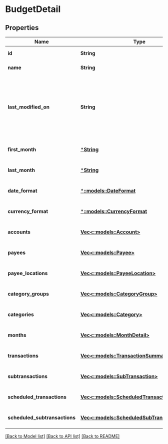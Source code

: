 # BudgetDetail

## Properties
Name | Type | Description | Notes
------------ | ------------- | ------------- | -------------
**id** | **String** |  | [default to null]
**name** | **String** |  | [default to null]
**last_modified_on** | **String** | The last time any changes were made to the budget from either a web or mobile client | [optional] [default to null]
**first_month** | [***String**](string.md) | The earliest budget month | [optional] [default to null]
**last_month** | [***String**](string.md) | The latest budget month | [optional] [default to null]
**date_format** | [***::models::DateFormat**](DateFormat.md) |  | [optional] [default to null]
**currency_format** | [***::models::CurrencyFormat**](CurrencyFormat.md) |  | [optional] [default to null]
**accounts** | [**Vec<::models::Account>**](Account.md) |  | [optional] [default to null]
**payees** | [**Vec<::models::Payee>**](Payee.md) |  | [optional] [default to null]
**payee_locations** | [**Vec<::models::PayeeLocation>**](PayeeLocation.md) |  | [optional] [default to null]
**category_groups** | [**Vec<::models::CategoryGroup>**](CategoryGroup.md) |  | [optional] [default to null]
**categories** | [**Vec<::models::Category>**](Category.md) |  | [optional] [default to null]
**months** | [**Vec<::models::MonthDetail>**](MonthDetail.md) |  | [optional] [default to null]
**transactions** | [**Vec<::models::TransactionSummary>**](TransactionSummary.md) |  | [optional] [default to null]
**subtransactions** | [**Vec<::models::SubTransaction>**](SubTransaction.md) |  | [optional] [default to null]
**scheduled_transactions** | [**Vec<::models::ScheduledTransactionSummary>**](ScheduledTransactionSummary.md) |  | [optional] [default to null]
**scheduled_subtransactions** | [**Vec<::models::ScheduledSubTransaction>**](ScheduledSubTransaction.md) |  | [optional] [default to null]

[[Back to Model list]](../README.md#documentation-for-models) [[Back to API list]](../README.md#documentation-for-api-endpoints) [[Back to README]](../README.md)


